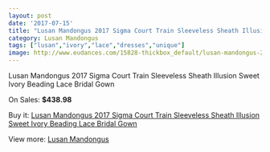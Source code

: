 ```yaml
---
layout: post
date: '2017-07-15'
title: "Lusan Mandongus 2017 Sigma Court Train Sleeveless Sheath Illusion Sweet Ivory Beading Lace Bridal Gown"
category: Lusan Mandongus
tags: ["lusan","ivory","lace","dresses","unique"]
image: http://www.eudances.com/15828-thickbox_default/lusan-mandongus-2017-sigma-court-train-sleeveless-sheath-illusion-sweet-ivory-beading-lace-bridal-gown.jpg
---
```

Lusan Mandongus 2017 Sigma Court Train Sleeveless Sheath Illusion Sweet Ivory Beading Lace Bridal Gown

On Sales: **$438.98**
<a href="https://www.eudances.com/en/lusan-mandongus/4664-lusan-mandongus-2017-sigma-court-train-sleeveless-sheath-illusion-sweet-ivory-beading-lace-bridal-gown.html"><amp-img layout="responsive" width="600" height="600" src="//www.eudances.com/15828-thickbox_default/lusan-mandongus-2017-sigma-court-train-sleeveless-sheath-illusion-sweet-ivory-beading-lace-bridal-gown.jpg" alt="Lusan Mandongus 2017 Sigma Court Train Sleeveless Sheath Illusion Sweet Ivory Beading Lace Bridal Gown 0" /></a>
<a href="https://www.eudances.com/en/lusan-mandongus/4664-lusan-mandongus-2017-sigma-court-train-sleeveless-sheath-illusion-sweet-ivory-beading-lace-bridal-gown.html"><amp-img layout="responsive" width="600" height="600" src="//www.eudances.com/15831-thickbox_default/lusan-mandongus-2017-sigma-court-train-sleeveless-sheath-illusion-sweet-ivory-beading-lace-bridal-gown.jpg" alt="Lusan Mandongus 2017 Sigma Court Train Sleeveless Sheath Illusion Sweet Ivory Beading Lace Bridal Gown 1" /></a>
<a href="https://www.eudances.com/en/lusan-mandongus/4664-lusan-mandongus-2017-sigma-court-train-sleeveless-sheath-illusion-sweet-ivory-beading-lace-bridal-gown.html"><amp-img layout="responsive" width="600" height="600" src="//www.eudances.com/15830-thickbox_default/lusan-mandongus-2017-sigma-court-train-sleeveless-sheath-illusion-sweet-ivory-beading-lace-bridal-gown.jpg" alt="Lusan Mandongus 2017 Sigma Court Train Sleeveless Sheath Illusion Sweet Ivory Beading Lace Bridal Gown 2" /></a>
<a href="https://www.eudances.com/en/lusan-mandongus/4664-lusan-mandongus-2017-sigma-court-train-sleeveless-sheath-illusion-sweet-ivory-beading-lace-bridal-gown.html"><amp-img layout="responsive" width="600" height="600" src="//www.eudances.com/15829-thickbox_default/lusan-mandongus-2017-sigma-court-train-sleeveless-sheath-illusion-sweet-ivory-beading-lace-bridal-gown.jpg" alt="Lusan Mandongus 2017 Sigma Court Train Sleeveless Sheath Illusion Sweet Ivory Beading Lace Bridal Gown 3" /></a>

Buy it: [Lusan Mandongus 2017 Sigma Court Train Sleeveless Sheath Illusion Sweet Ivory Beading Lace Bridal Gown](https://www.eudances.com/en/lusan-mandongus/4664-lusan-mandongus-2017-sigma-court-train-sleeveless-sheath-illusion-sweet-ivory-beading-lace-bridal-gown.html "Lusan Mandongus 2017 Sigma Court Train Sleeveless Sheath Illusion Sweet Ivory Beading Lace Bridal Gown")

View more: [Lusan Mandongus](https://www.eudances.com/en/87-lusan-mandongus "Lusan Mandongus")